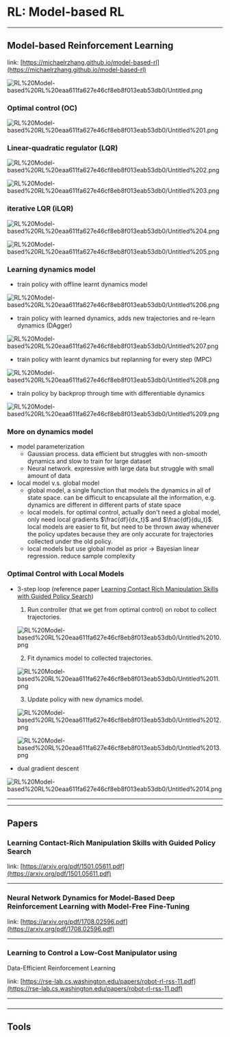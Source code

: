 # RL: Model-based RL

---

## Model-based Reinforcement Learning

link: [https://michaelrzhang.github.io/model-based-rl](https://michaelrzhang.github.io/model-based-rl) 

![RL%20Model-based%20RL%20eaa611fa627e46cf8eb8f013eab53db0/Untitled.png](RL%20Model-based%20RL%20eaa611fa627e46cf8eb8f013eab53db0/Untitled.png)

### Optimal control (OC)

![RL%20Model-based%20RL%20eaa611fa627e46cf8eb8f013eab53db0/Untitled%201.png](RL%20Model-based%20RL%20eaa611fa627e46cf8eb8f013eab53db0/Untitled%201.png)

### Linear-quadratic regulator (LQR)

![RL%20Model-based%20RL%20eaa611fa627e46cf8eb8f013eab53db0/Untitled%202.png](RL%20Model-based%20RL%20eaa611fa627e46cf8eb8f013eab53db0/Untitled%202.png)

![RL%20Model-based%20RL%20eaa611fa627e46cf8eb8f013eab53db0/Untitled%203.png](RL%20Model-based%20RL%20eaa611fa627e46cf8eb8f013eab53db0/Untitled%203.png)

### iterative LQR (iLQR)

![RL%20Model-based%20RL%20eaa611fa627e46cf8eb8f013eab53db0/Untitled%204.png](RL%20Model-based%20RL%20eaa611fa627e46cf8eb8f013eab53db0/Untitled%204.png)

![RL%20Model-based%20RL%20eaa611fa627e46cf8eb8f013eab53db0/Untitled%205.png](RL%20Model-based%20RL%20eaa611fa627e46cf8eb8f013eab53db0/Untitled%205.png)

### Learning dynamics model

- train policy with offline learnt dynamics model

![RL%20Model-based%20RL%20eaa611fa627e46cf8eb8f013eab53db0/Untitled%206.png](RL%20Model-based%20RL%20eaa611fa627e46cf8eb8f013eab53db0/Untitled%206.png)

- train policy with learned dynamics, adds new trajectories and re-learn dynamics (DAgger)

![RL%20Model-based%20RL%20eaa611fa627e46cf8eb8f013eab53db0/Untitled%207.png](RL%20Model-based%20RL%20eaa611fa627e46cf8eb8f013eab53db0/Untitled%207.png)

- train policy with learnt dynamics but replanning for every step (MPC)

![RL%20Model-based%20RL%20eaa611fa627e46cf8eb8f013eab53db0/Untitled%208.png](RL%20Model-based%20RL%20eaa611fa627e46cf8eb8f013eab53db0/Untitled%208.png)

- train policy by backprop through time with differentiable dynamics

![RL%20Model-based%20RL%20eaa611fa627e46cf8eb8f013eab53db0/Untitled%209.png](RL%20Model-based%20RL%20eaa611fa627e46cf8eb8f013eab53db0/Untitled%209.png)

### More on dynamics model

- model parameterization
    - Gaussian process. data efficient but struggles with non-smooth dynamics and slow to train for large dataset
    - Neural network. expressive with large data but struggle with small amount of data
- local model v.s. global model
    - global model, a single function that models the dynamics in all of state space. can be difficult to encapsulate all the information, e.g. dynamics are different in different parts of state space
    - local models. for optimal control, actually don't need a global model, only need local gradients $\frac{df}{dx_t}$ and $\frac{df}{du_t}$. local models are easier to fit, but need to be thrown away whenever the policy updates because they are only accurate for trajectories collected under the old policy.
    - local models but use global model as prior → Bayesian linear regression. reduce sample complexity

### Optimal Control with Local Models

- 3-step loop (reference paper [Learning Contact Rich Manipulation Skills with Guided Policy Search](https://arxiv.org/pdf/1501.05611.pdf))
    1. Run controller (that we get from optimal control) on robot to collect trajectories. 

    ![RL%20Model-based%20RL%20eaa611fa627e46cf8eb8f013eab53db0/Untitled%2010.png](RL%20Model-based%20RL%20eaa611fa627e46cf8eb8f013eab53db0/Untitled%2010.png)

    2. Fit dynamics model to collected trajectories. 

    ![RL%20Model-based%20RL%20eaa611fa627e46cf8eb8f013eab53db0/Untitled%2011.png](RL%20Model-based%20RL%20eaa611fa627e46cf8eb8f013eab53db0/Untitled%2011.png)

    3. Update policy with new dynamics model. 

    ![RL%20Model-based%20RL%20eaa611fa627e46cf8eb8f013eab53db0/Untitled%2012.png](RL%20Model-based%20RL%20eaa611fa627e46cf8eb8f013eab53db0/Untitled%2012.png)

    ![RL%20Model-based%20RL%20eaa611fa627e46cf8eb8f013eab53db0/Untitled%2013.png](RL%20Model-based%20RL%20eaa611fa627e46cf8eb8f013eab53db0/Untitled%2013.png)

- dual gradient descent

![RL%20Model-based%20RL%20eaa611fa627e46cf8eb8f013eab53db0/Untitled%2014.png](RL%20Model-based%20RL%20eaa611fa627e46cf8eb8f013eab53db0/Untitled%2014.png)

---

---

## Papers

### Learning Contact-Rich Manipulation Skills with Guided Policy Search

link: [https://arxiv.org/pdf/1501.05611.pdf](https://arxiv.org/pdf/1501.05611.pdf) 

---

### Neural Network Dynamics for Model-Based Deep Reinforcement Learning with Model-Free Fine-Tuning

link: [https://arxiv.org/pdf/1708.02596.pdf](https://arxiv.org/pdf/1708.02596.pdf) 

---

### Learning to Control a Low-Cost Manipulator using
Data-Efficient Reinforcement Learning

link: [https://rse-lab.cs.washington.edu/papers/robot-rl-rss-11.pdf](https://rse-lab.cs.washington.edu/papers/robot-rl-rss-11.pdf)

---

### 

---

## Tools